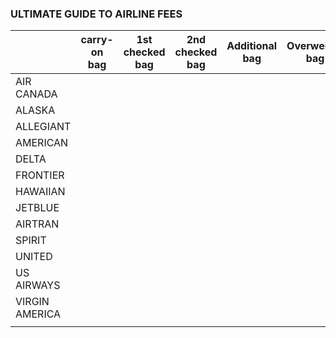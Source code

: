 ### ULTIMATE GUIDE TO AIRLINE FEES

|   |  carry-on bag | 1st checked bag  | 2nd checked bag  | Additional bag  | Overweight bag  | Oversized bags |
|---|---|---|---|---|---|---|
| AIR CANADA  |   |   |   |   |   |   |
| ALASKA   |   |   |   |   |   |   |
| ALLEGIANT  |   |   |   |   |   |   |
| AMERICAN  |   |   |   |   |   |   |
| DELTA  |   |   |   |   |   |   |
| FRONTIER  |   |   |   |   |   |   |
| HAWAIIAN  |   |   |   |   |   |   |
| JETBLUE   |   |   |   |   |   |   |
| AIRTRAN  |   |   |   |   |   |   |
| SPIRIT  |   |   |   |   |   |   |
| UNITED  |   |   |   |   |   |   |
| US AIRWAYS  |   |   |   |   |   |   |
| VIRGIN AMERICA  |   |   |   |   |   |   |
|   |   |   |   |   |   |   |
